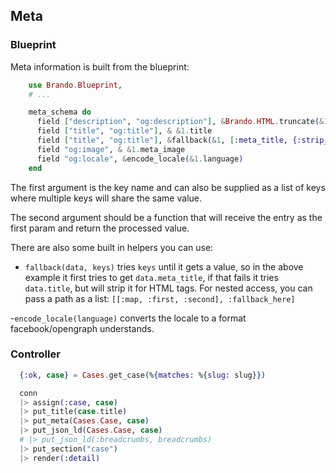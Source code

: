 ## Meta

### Blueprint

Meta information is built from the blueprint:

```elixir
    use Brando.Blueprint,
    # ...

    meta_schema do
      field ["description", "og:description"], &Brando.HTML.truncate(&1, 155)
      field ["title", "og:title"], & &1.title
      field ["title", "og:title"], &fallback(&1, [:meta_title, {:strip_tags, :title}])
      field "og:image", & &1.meta_image
      field "og:locale", &encode_locale(&1.language)
    end
```

  The first argument is the key name and can also be supplied as a list of keys where
  multiple keys will share the same value.

  The second argument should be a function that will receive the entry as the first param
  and return the processed value.

  There are also some built in helpers you can use:

  - `fallback(data, keys)` tries `keys` until it gets a value, so in the above example it
    first tries to get `data.meta_title`, if that fails it tries `data.title`, but will strip
    it for HTML tags. For nested access, you can pass a path as a list: `[[:map, :first, :second], :fallback_here]`

  -`encode_locale(language)` converts the locale to a format facebook/opengraph understands.

### Controller

```elixir
  {:ok, case} = Cases.get_case(%{matches: %{slug: slug}})

  conn
  |> assign(:case, case)
  |> put_title(case.title)
  |> put_meta(Cases.Case, case)
  |> put_json_ld(Cases.Case, case)
  # |> put_json_ld(:breadcrumbs, breadcrumbs)
  |> put_section("case")
  |> render(:detail)
```